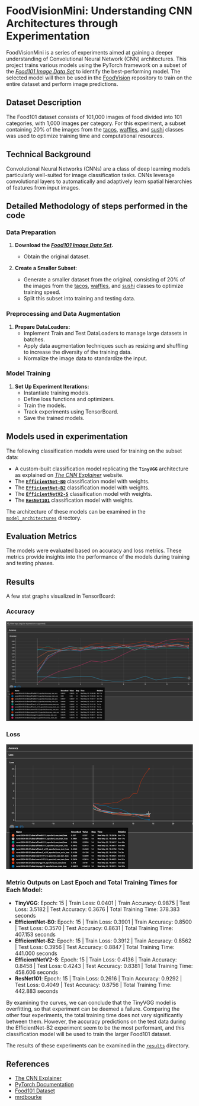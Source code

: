# FoodVisionMini: Understanding CNN Architectures through Experimentation

FoodVisionMini is a series of experiments aimed at gaining a deeper understanding of Convolutional Neural Network (CNN) architectures. This project trains various models using the PyTorch framework on a subset of the *[Food101 Image Data Set](https://data.vision.ee.ethz.ch/cvl/datasets_extra/food-101/)* to identify the best-performing model. The selected model will then be used in the [FoodVision](https://github.com/mrkrisgee/FoodVision) repository to train on the entire dataset and perform image predictions.

## Dataset Description

The Food101 dataset consists of 101,000 images of food divided into 101 categories, with 1,000 images per category. For this experiment, a subset containing 20% of the images from the <ins>tacos</ins>, <ins>waffles</ins>, and <ins>sushi</ins> classes was used to optimize training time and computational resources.

## Technical Background

Convolutional Neural Networks (CNNs) are a class of deep learning models particularly well-suited for image classification tasks. CNNs leverage convolutional layers to automatically and adaptively learn spatial hierarchies of features from input images.

## Detailed Methodology of steps performed in the code

### Data Preparation

1. **Download the *[Food101 Image Data Set](https://data.vision.ee.ethz.ch/cvl/datasets_extra/food-101/)*.**
   - Obtain the original dataset.
     
2. **Create a Smaller Subset**:
   - Generate a smaller dataset from the original, consisting of 20% of the images from the <ins>tacos</ins>, <ins>waffles</ins>, and <ins>sushi</ins> classes to optimize training speed.
   - Split this subset into training and testing data.
  
### Preprocessing and Data Augmentation

1. **Prepare DataLoaders:**
   - Implement Train and Test DataLoaders to manage large datasets in batches.
   - Apply data augmentation techniques such as resizing and shuffling to increase the diversity of the training data.
   - Normalize the image data to standardize the input.
  
### Model Training

1. **Set Up Experiment Iterations:**
   - Instantiate training models.
   - Define loss functions and optimizers.
   - Train the models.
   - Track experiments using TensorBoard.
   - Save the trained models.

## Models used in experimentation

The following classification models were used for training on the subset data:

* A custom-built classification model replicating the **`TinyVGG`** architecture as explained on *[The CNN Explainer](https://poloclub.github.io/cnn-explainer/)* website.
* The [**`EfficientNet-B0`**](https://pytorch.org/vision/main/models/generated/torchvision.models.efficientnet_b0.html#efficientnet-b0) classification model with weights.
* The [**`EfficientNet-B2`**](https://pytorch.org/vision/main/models/generated/torchvision.models.efficientnet_b2.html#efficientnet-b2) classification model with weights.
* The [**`EfficientNetV2-S`**](https://pytorch.org/vision/main/models/generated/torchvision.models.efficientnet_v2_s.html#efficientnet-v2-s) classification model with weights.
* The [**`ResNet101`**](https://pytorch.org/vision/main/models/generated/torchvision.models.resnet101.html#resnet101) classification model with weights.

The architecture of these models can be examined in the [`model_architectures`](https://github.com/mrkrisgee/FoodVisionMini/tree/main/model_architectures) directory.

## Evaluation Metrics

The models were evaluated based on accuracy and loss metrics. These metrics provide insights into the performance of the models during training and testing phases.

## Results

A few stat graphs visualized in TensorBoard:

### Accuracy
![Accuracy](https://github.com/mrkrisgee/FoodVisionMini/blob/main/results/Accuracy.png?raw=true)

### Loss
![Loss](https://github.com/mrkrisgee/FoodVisionMini/blob/main/results/Loss_curves.png)

### Metric Outputs on Last Epoch and Total Training Times for Each Model:

- **TinyVGG**: Epoch: 15 | Train Loss: 0.0401 | Train Accuracy: 0.9875 | Test Loss: 3.5182 | Test Accuracy: 0.3676 | Total Training Time: 378.383 seconds
- **EfficientNet-B0**: Epoch: 15 | Train Loss: 0.3901 | Train Accuracy: 0.8500 | Test Loss: 0.3570 | Test Accuracy: 0.8631 | Total Training Time: 407.153 seconds
- **EfficientNet-B2**: Epoch: 15 | Train Loss: 0.3912 | Train Accuracy: 0.8562 | Test Loss: 0.3956 | Test Accuracy: 0.8847 | Total Training Time: 441.000 seconds
- **EfficientNetV2-S**: Epoch: 15 | Train Loss: 0.4136 | Train Accuracy: 0.8458 | Test Loss: 0.4243 | Test Accuracy: 0.8381 | Total Training Time: 458.606 seconds
- **ResNet101**: Epoch: 15 | Train Loss: 0.2616 | Train Accuracy: 0.9292 | Test Loss: 0.4049 | Test Accuracy: 0.8756 | Total Training Time: 442.883 seconds

By examining the curves, we can conclude that the TinyVGG model is overfitting, so that experiment can be deemed a failure. Comparing the other four experiments, the total training time does not vary significantly between them. However, the accuracy predictions on the test data during the EfficientNet-B2 experiment seem to be the most performant, and this classification model will be used to train the larger Food101 dataset.

The results of these experiments can be examined in the [`results`](https://github.com/mrkrisgee/FoodVisionMini/tree/main/results) directory.

## References

- [The CNN Explainer](https://www.cnnexplainer.com)
- [PyTorch Documentation](https://pytorch.org/docs/stable/index.html)
- [Food101 Dataset](https://data.vision.ee.ethz.ch/cvl/datasets_extra/food-101/)
- [mrdbourke](https://github.com/mrdbourke/pytorch-deep-learning)
